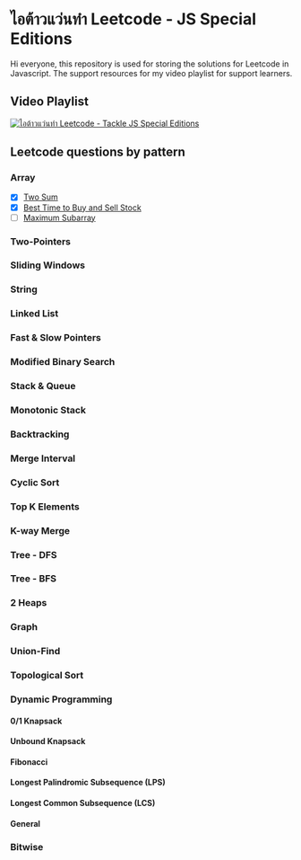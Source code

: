 # ไอต้าวแว่นทำ Leetcode - JS Special Editions

Hi everyone, this repository is used for storing the solutions for Leetcode in Javascript. The support resources for my video playlist for support learners.

## Video Playlist

[![ไอต้าวแว่นทำ Leetcode - Tackle JS Special Editions](https://img.youtube.com/vi/pzRrWF7ko_I/0.jpg)](https://youtube.com/playlist?list=PLm3A9eDaMzukbLKitQWP_ydRmnQj8jpd9)

## Leetcode questions by pattern

### Array

- [x] [Two Sum](https://leetcode.com/problems/two-sum/)
- [x] [Best Time to Buy and Sell Stock](https://leetcode.com/problems/best-time-to-buy-and-sell-stock/)
- [ ] [Maximum Subarray](https://leetcode.com/problems/maximum-subarray/)

### Two-Pointers

### Sliding Windows

### String

### Linked List

### Fast & Slow Pointers

### Modified Binary Search

### Stack & Queue

### Monotonic Stack

### Backtracking

### Merge Interval

### Cyclic Sort

### Top K Elements

### K-way Merge

### Tree - DFS

### Tree - BFS

### 2 Heaps

### Graph

### Union-Find

### Topological Sort

### Dynamic Programming

#### 0/1 Knapsack

#### Unbound Knapsack

#### Fibonacci

#### Longest Palindromic Subsequence (LPS)

#### Longest Common Subsequence (LCS)

#### General

### Bitwise
